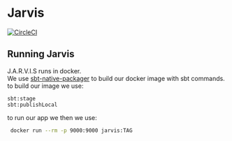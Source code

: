 # Jarvis
[![CircleCI](https://circleci.com/gh/8bitreid/jarvis.svg?style=svg&circle-token=4c3891041f80f4b3284b5c43c7e0f058700822d4)](https://circleci.com/gh/8bitreid/jarvis) 
## Running Jarvis
J.A.R.V.I.S runs in docker.  
We use [sbt-native-packager](https://sbt-native-packager.readthedocs.io/en/stable/) to build our docker image with sbt commands.
to build our image we use:  
```sbtshell
sbt:stage
sbt:publishLocal
```
to run our app we then we use: 
```bash
 docker run --rm -p 9000:9000 jarvis:TAG
``` 
